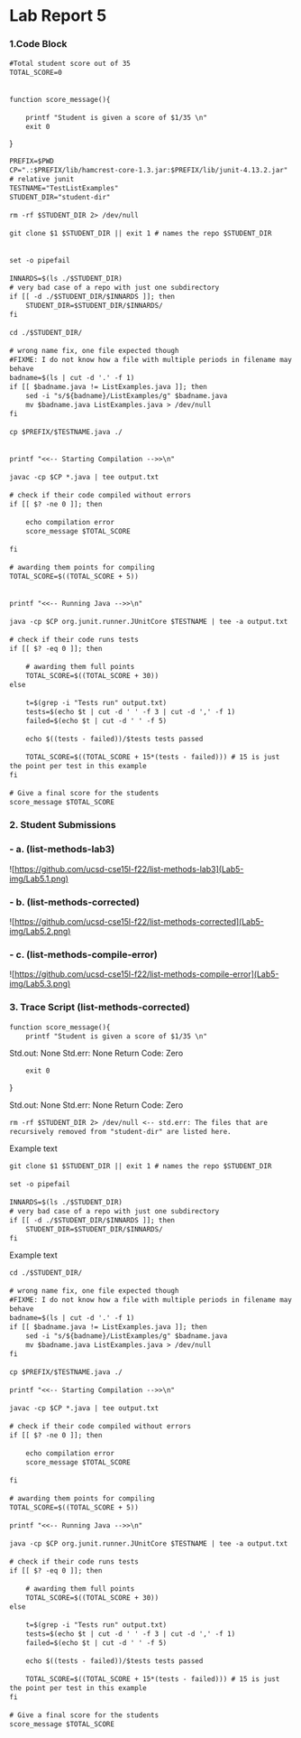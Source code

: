# Lab Report 5


### 1.Code Block



    #Total student score out of 35
    TOTAL_SCORE=0


    function score_message(){

	    printf "Student is given a score of $1/35 \n"
	    exit 0
}

    PREFIX=$PWD
    CP=".:$PREFIX/lib/hamcrest-core-1.3.jar:$PREFIX/lib/junit-4.13.2.jar" # relative junit
    TESTNAME="TestListExamples"
    STUDENT_DIR="student-dir"

    rm -rf $STUDENT_DIR 2> /dev/null

    git clone $1 $STUDENT_DIR || exit 1 # names the repo $STUDENT_DIR 


    set -o pipefail

    INNARDS=$(ls ./$STUDENT_DIR)
    # very bad case of a repo with just one subdirectory
    if [[ -d ./$STUDENT_DIR/$INNARDS ]]; then
	    STUDENT_DIR=$STUDENT_DIR/$INNARDS/
    fi

    cd ./$STUDENT_DIR/

    # wrong name fix, one file expected though
    #FIXME: I do not know how a file with multiple periods in filename may behave
    badname=$(ls | cut -d '.' -f 1)
    if [[ $badname.java != ListExamples.java ]]; then
	    sed -i "s/${badname}/ListExamples/g" $badname.java
	    mv $badname.java ListExamples.java > /dev/null
    fi

    cp $PREFIX/$TESTNAME.java ./


    printf "<<-- Starting Compilation -->>\n"

    javac -cp $CP *.java | tee output.txt

    # check if their code compiled without errors
    if [[ $? -ne 0 ]]; then
	
	    echo compilation error
	    score_message $TOTAL_SCORE

    fi

    # awarding them points for compiling
    TOTAL_SCORE=$((TOTAL_SCORE + 5))


    printf "<<-- Running Java -->>\n" 

    java -cp $CP org.junit.runner.JUnitCore $TESTNAME | tee -a output.txt

    # check if their code runs tests
    if [[ $? -eq 0 ]]; then
	
	    # awarding them full points
	    TOTAL_SCORE=$((TOTAL_SCORE + 30))
    else

	    t=$(grep -i "Tests run" output.txt)
	    tests=$(echo $t | cut -d ' ' -f 3 | cut -d ',' -f 1)
	    failed=$(echo $t | cut -d ' ' -f 5)

	    echo $((tests - failed))/$tests tests passed

	    TOTAL_SCORE=$((TOTAL_SCORE + 15*(tests - failed))) # 15 is just the point per test in this example
    fi

    # Give a final score for the students
    score_message $TOTAL_SCORE

### 2. Student Submissions

### - a. (list-methods-lab3)
 ![https://github.com/ucsd-cse15l-f22/list-methods-lab3](Lab5-img/Lab5.1.png)
### - b. (list-methods-corrected)
 ![https://github.com/ucsd-cse15l-f22/list-methods-corrected](Lab5-img/Lab5.2.png)
### - c. (list-methods-compile-error)
 ![https://github.com/ucsd-cse15l-f22/list-methods-compile-error](Lab5-img/Lab5.3.png)

### 3. Trace Script (list-methods-corrected)

    function score_message(){
	    printf "Student is given a score of $1/35 \n"

Std.out: None
Std.err: None
Return Code: Zero

	    exit 0 
}

Std.out: None
Std.err: None
Return Code: Zero

    rm -rf $STUDENT_DIR 2> /dev/null <-- std.err: The files that are recursively removed from "student-dir" are listed here.

Example text

    git clone $1 $STUDENT_DIR || exit 1 # names the repo $STUDENT_DIR

    set -o pipefail  

    INNARDS=$(ls ./$STUDENT_DIR)
    # very bad case of a repo with just one subdirectory
    if [[ -d ./$STUDENT_DIR/$INNARDS ]]; then
	    STUDENT_DIR=$STUDENT_DIR/$INNARDS/
    fi

Example text

    cd ./$STUDENT_DIR/ 

    # wrong name fix, one file expected though
    #FIXME: I do not know how a file with multiple periods in filename may behave
    badname=$(ls | cut -d '.' -f 1)  
    if [[ $badname.java != ListExamples.java ]]; then
	    sed -i "s/${badname}/ListExamples/g" $badname.java 
	    mv $badname.java ListExamples.java > /dev/null 
    fi

    cp $PREFIX/$TESTNAME.java ./  

    printf "<<-- Starting Compilation -->>\n"

    javac -cp $CP *.java | tee output.txt

    # check if their code compiled without errors
    if [[ $? -ne 0 ]]; then
	
	    echo compilation error 
	    score_message $TOTAL_SCORE 

    fi

    # awarding them points for compiling
    TOTAL_SCORE=$((TOTAL_SCORE + 5))

    printf "<<-- Running Java -->>\n"

    java -cp $CP org.junit.runner.JUnitCore $TESTNAME | tee -a output.txt

    # check if their code runs tests
    if [[ $? -eq 0 ]]; then
	
	    # awarding them full points
	    TOTAL_SCORE=$((TOTAL_SCORE + 30))
    else

	    t=$(grep -i "Tests run" output.txt)
	    tests=$(echo $t | cut -d ' ' -f 3 | cut -d ',' -f 1)
	    failed=$(echo $t | cut -d ' ' -f 5)

	    echo $((tests - failed))/$tests tests passed 

	    TOTAL_SCORE=$((TOTAL_SCORE + 15*(tests - failed))) # 15 is just the point per test in this example
    fi

    # Give a final score for the students
    score_message $TOTAL_SCORE 